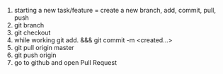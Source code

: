 1. starting a new task/feature = create a new branch, add, commit, pull, push
2. git branch <branchname>
3. git checkout <branchname>
3. while working git add. &&& git commit -m <created...>
4. git pull origin master
5. git push origin <branchname>
6. go to github and open Pull Request 


